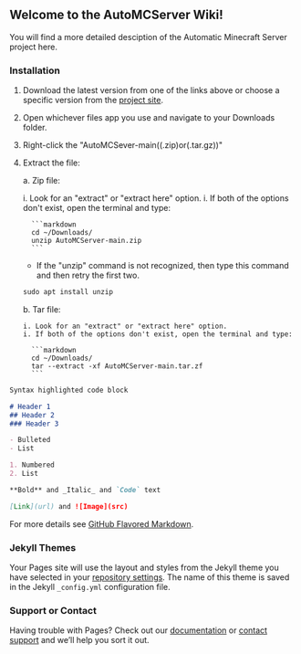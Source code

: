 ## Welcome to the AutoMCServer Wiki!

You will find a more detailed desciption of the Automatic Minecraft Server project here.

### Installation

1. Download the latest version from one of the links above or choose a specific version from the [project site](https://github.com/Carlover101/AutoMCServer/releases).
2. Open whichever files app you use and navigate to your Downloads folder.
3. Right-click the "AutoMCSever-main((.zip)or(.tar.gz))"
4. Extract the file:

   a. Zip file:

      i. Look for an "extract" or "extract here" option.
      i. If both of the options don't exist, open the terminal and type:
      
         ```markdown
         cd ~/Downloads/
         unzip AutoMCServer-main.zip
         ```
      
      - If the "unzip" command is not recognized, then type this command and then retry the first two.

      ```markdown
      sudo apt install unzip
      ```
      
    b. Tar file:
 
       i. Look for an "extract" or "extract here" option.
       i. If both of the options don't exist, open the terminal and type:
       
         ```markdown
         cd ~/Downloads/
         tar --extract -xf AutoMCServer-main.tar.zf
         ```


```markdown
Syntax highlighted code block

# Header 1
## Header 2
### Header 3

- Bulleted
- List

1. Numbered
2. List

**Bold** and _Italic_ and `Code` text

[Link](url) and ![Image](src)
```

For more details see [GitHub Flavored Markdown](https://guides.github.com/features/mastering-markdown/).

### Jekyll Themes

Your Pages site will use the layout and styles from the Jekyll theme you have selected in your [repository settings](https://github.com/Carlover101/AutoMCServer/settings/pages). The name of this theme is saved in the Jekyll `_config.yml` configuration file.

### Support or Contact

Having trouble with Pages? Check out our [documentation](https://docs.github.com/categories/github-pages-basics/) or [contact support](https://support.github.com/contact) and we’ll help you sort it out.

